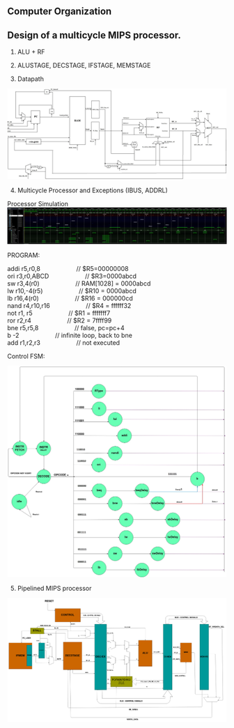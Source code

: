 ## Computer Organization 
## Design of a multicycle MIPS processor.

1. ALU + RF
2. ALUSTAGE, DECSTAGE, IFSTAGE, MEMSTAGE

3. Datapath

![Screenshot](https://github.com/amanesis/Computer-Organization/blob/master/54433558_2067871909969037_678806868029603840_n.jpg)

4. Multicycle Processor and Exceptions (IBUS, ADDRL)

Processor Simulation
![Screenshot](https://github.com/amanesis/Computer-Organization/blob/master/Simulations/Lab2/Multicycle_processor_sim.jpg)

PROGRAM:

addi r5,r0,8    &nbsp; &nbsp; &nbsp; &nbsp; &nbsp; &nbsp; &nbsp; &nbsp; &nbsp; &nbsp;  // $R5=00000008 <br />
ori r3,r0,ABCD  &nbsp; &nbsp; &nbsp; &nbsp; &nbsp; &nbsp; &nbsp; &nbsp; &nbsp; &nbsp;  // $R3=0000abcd <br />
sw r3,4(r0)     &nbsp; &nbsp; &nbsp; &nbsp; &nbsp; &nbsp; &nbsp; &nbsp; &nbsp; &nbsp;  // RAM[1028] = 0000abcd <br />
lw r10,-4(r5)   &nbsp; &nbsp; &nbsp; &nbsp; &nbsp; &nbsp; &nbsp; &nbsp; &nbsp; &nbsp;  // $R10 = 0000abcd <br />
lb r16,4(r0)    &nbsp; &nbsp; &nbsp; &nbsp; &nbsp; &nbsp; &nbsp; &nbsp; &nbsp; &nbsp;  // $R16 = 000000cd <br />
nand r4,r10,r16 &nbsp; &nbsp; &nbsp; &nbsp; &nbsp; &nbsp; &nbsp; &nbsp; &nbsp; &nbsp;  // $R4 = ffffff32 <br />
not r1, r5      &nbsp; &nbsp; &nbsp; &nbsp; &nbsp; &nbsp; &nbsp; &nbsp; &nbsp; &nbsp;  // $R1 = fffffff7 <br />
ror r2,r4       &nbsp; &nbsp; &nbsp; &nbsp; &nbsp; &nbsp; &nbsp; &nbsp; &nbsp; &nbsp;  // $R2 = 7ffff99 <br />
bne r5,r5,8     &nbsp; &nbsp; &nbsp; &nbsp; &nbsp; &nbsp; &nbsp; &nbsp; &nbsp; &nbsp;  // false, pc=pc+4 <br />
b -2            &nbsp; &nbsp; &nbsp; &nbsp; &nbsp; &nbsp; &nbsp; &nbsp; &nbsp; &nbsp;  // infinite loop, back to bne <br />
add r1,r2,r3    &nbsp; &nbsp; &nbsp; &nbsp; &nbsp; &nbsp; &nbsp; &nbsp; &nbsp; &nbsp;  // not executed <br />




Control FSM: <br />

![Screenshot](https://github.com/amanesis/Computer-Organization/blob/master/block-diagrams/CPU_control_fsm.jpg)<br />

5. Pipelined MIPS processor<br />

![Screenshot](https://github.com/amanesis/Computer-Organization/blob/master/block-diagrams/Pipelined_Processor.jpg)<br />
